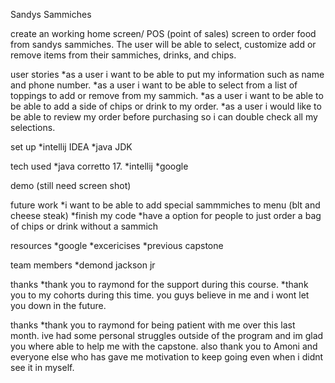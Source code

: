 Sandys Sammiches

create an working home screen/ POS (point of sales) screen to order food from sandys sammiches. The user will be able to select, customize add or remove items from their sammiches, drinks, and chips. 

user stories
*as a user i want to be able to put my information such as name and phone number.
*as a user i want to be able to select from a list of toppings to add or remove from my sammich.
*as a user i want to be able to be able to add a side of chips or drink to my order.
*as a user i would like to be able to review my order before purchasing so i can double check all my selections.

set up
*intellij IDEA
*java JDK

tech used
*java corretto 17.
*intellij
*google

demo
(still need screen shot)

future work
*i want to be able to add special sammmiches to menu (blt and cheese steak)
*finish my code
*have a option for people to just order a bag of chips or drink without a sammich

resources
*google
*excericises
*previous capstone

team members
*demond jackson jr

thanks
*thank you to raymond for the support during this course. 
*thank you to my cohorts during this time. you guys believe in me and i wont let you down in the future.

thanks
*thank you to raymond for being patient with me over this last month. ive had some personal struggles outside of the program and im glad you where able to help me with the capstone. also thank you to Amoni and everyone else who has gave me motivation to keep going even when i didnt see it in myself.


